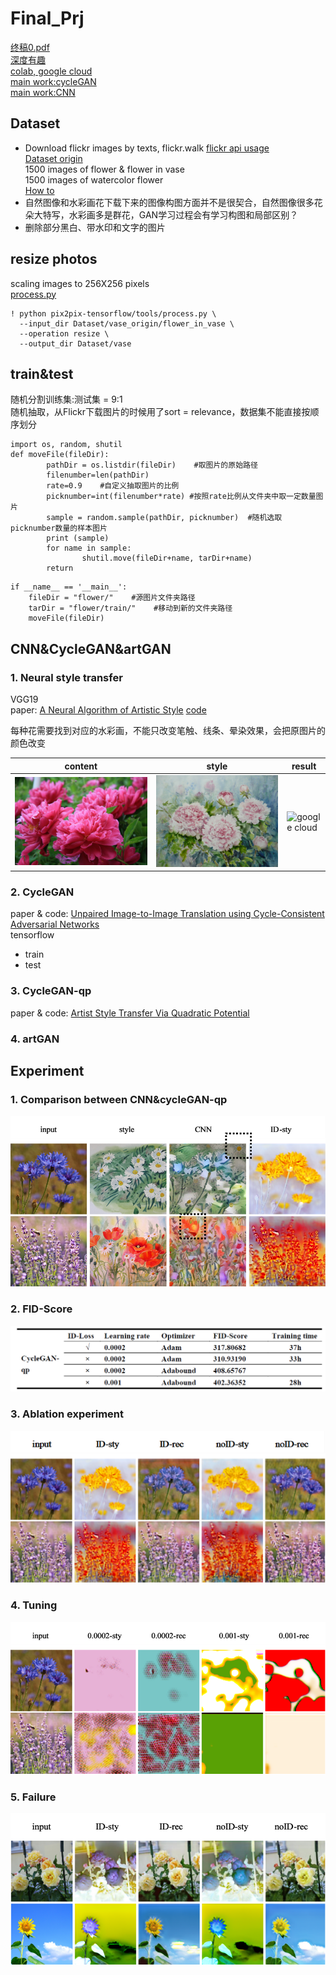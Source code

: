 # Final_Prj  
  
[终稿0.pdf](https://drive.google.com/open?id=11U0hXojYDwIRsc56sy3qLSyqZJIJxXLR)  
[深度有趣](https://zhuanlan.zhihu.com/DeepInterests)  
[colab, google cloud](https://drive.google.com/drive/folders/1SWKWTHqA1hC1k4adu6R4U1gLErqcvPJV?usp=sharing)  
[main work:cycleGAN](https://colab.research.google.com/drive/1KciyG8rX-lXj-OSchO6sZ5OzUGDWthRG)  
[main work:CNN](https://drive.google.com/open?id=1u_lOXBtz0mE2xNNU3nYKcxXhqeWzTBWs)

## Dataset
* Download flickr images by texts, flickr.walk [flickr api usage](https://www.flickr.com/services/api/)  
[Dataset origin](https://drive.google.com/drive/folders/1q252qzRZGE5iWlCLZwn1mJfajVxk7I22?usp=sharing)  
1500 images of flower & flower in vase  
1500 images of watercolor flower   
[How to](https://github.com/harrysha1029/flickr_download_images)  
* 自然图像和水彩画花下载下来的图像构图方面并不是很契合，自然图像很多花朵大特写，水彩画多是群花，GAN学习过程会有学习构图和局部区别？  
* 删除部分黑白、带水印和文字的图片  

## resize photos
scaling images to 256X256 pixels  
[process.py](https://github.com/affinelayer/pix2pix-tensorflow.git)  

```  
! python pix2pix-tensorflow/tools/process.py \
  --input_dir Dataset/vase_origin/flower_in_vase \
  --operation resize \
  --output_dir Dataset/vase  
```  
## train&test
随机分割训练集:测试集 = 9:1  
随机抽取，从Flickr下载图片的时候用了sort = relevance，数据集不能直接按顺序划分  
```  
import os, random, shutil
def moveFile(fileDir):
        pathDir = os.listdir(fileDir)    #取图片的原始路径
        filenumber=len(pathDir)
        rate=0.9    #自定义抽取图片的比例
        picknumber=int(filenumber*rate) #按照rate比例从文件夹中取一定数量图片
        sample = random.sample(pathDir, picknumber)  #随机选取picknumber数量的样本图片
        print (sample)
        for name in sample:
                shutil.move(fileDir+name, tarDir+name)
        return
```  
```  
if __name__ == '__main__':
	fileDir = "flower/"    #源图片文件夹路径
	tarDir = "flower/train/"    #移动到新的文件夹路径
	moveFile(fileDir)  
```  

## CNN&CycleGAN&artGAN  
### 1. Neural style transfer  
VGG19  
paper: [A Neural Algorithm of Artistic Style](https://arxiv.org/abs/1508.06576)  [code](https://github.com/keras-team/keras/blob/master/examples/neural_style_transfer.py)  
   
每种花需要找到对应的水彩画，不能只改变笔触、线条、晕染效果，会把原图片的颜色改变  

|  content  |  style  |  result  |
|  -------  |  -----  |  ------  |
|![google cloud](https://github.com/HE-Yangmei/Final_Prj/blob/master/cnn/content/content/peony.jpg)  |  ![google cloud](https://github.com/HE-Yangmei/Final_Prj/blob/master/cnn/style/style/peony.jpg)  |  ![google cloud](https://github.com/HE-Yangmei/Final_Prj/blob/master/cnn/output/output/peony.gif)  |


### 2. CycleGAN  
paper & code: [Unpaired Image-to-Image Translation using Cycle-Consistent Adversarial Networks](https://junyanz.github.io/CycleGAN/)  
tensorflow  
  
* train  
* test  
  
### 3. CycleGAN-qp  
paper & code: [Artist Style Transfer Via Quadratic Potential](https://github.com/rahulbhalley/cyclegan-qp)

### 4. artGAN  
## Experiment  
### 1. Comparison between CNN&cycleGAN-qp  
![comparison](https://github.com/HE-Yangmei/Final_Prj/blob/master/experiment/CNN%26cycleGAN-qp.png)  
### 2. FID-Score  
![FID-Score](https://github.com/HE-Yangmei/Final_Prj/blob/master/experiment/FID.png)  
### 3. Ablation experiment  
![ablation](https://github.com/HE-Yangmei/Final_Prj/blob/master/experiment/ablation.png)  
### 4. Tuning  
![tuning](https://github.com/HE-Yangmei/Final_Prj/blob/master/experiment/Adabound.png)  

### 5. Failure  
![failure](https://github.com/HE-Yangmei/Final_Prj/blob/master/experiment/failure.png)  




